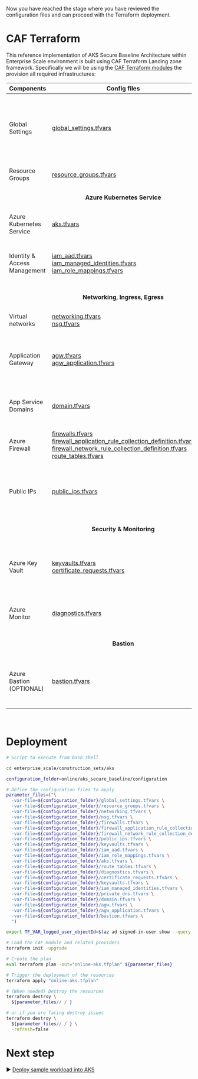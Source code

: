 Now you have reached the stage where you have reviewed the configuration files and can proceed with the Terraform deployment.

# CAF Terraform

This reference implementation of AKS Secure Baseline Architecture within Enterprise Scale environment is built using CAF Terraform Landing zone framework. Specifically we will be using the [CAF Terraform modules](https://github.com/aztfmod/terraform-azurerm-caf) the provision all required infrastructures:


| Components                                                                                              | Config files                                                 | Description|
|-----------------------------------------------------------|------------------------------------------------------------|------------------------------------------------------------|
| Global Settings |[global_settings.tfvars](configuration/global_settings.tfvars) | Primary Region setting. Changing this will redeploy the whole stack to another Region|
| Resource Groups | [resource_groups.tfvars](./configuration/resource_groups.tfvars)| Resource groups configs |
||<p align="center">**Azure Kubernetes Service**</p>||
| Azure Kubernetes Service | [aks.tfvars](./configuration/aks.tfvars) | AKS addons, version, nodepool configs |
| Identity & Access Management | [iam_aad.tfvars](./configuration/iam_aad.tfvars) <br /> [iam_managed_identities.tfvars](./configuration/iam_managed_identities.tfvars) <br /> [iam_role_mappings.tfvars](./configuration/iam_role_mappings.tfvars)| AAD admin group, User Managed Identities & Role Assignments |
||<p align="center">**Networking, Ingress, Egress**</p>||
| Virtual networks | [networking.tfvars](./configuration/networking.tfvars) <br /> [nsg.tfvars](./configuration/nsg.tfvars)| CIDRs, Subnets, NSGs configs |
| Application Gateway | [agw.tfvars](./configuration/agw.tfvars) <br /> [agw_application.tfvars](./configuration/agw_application.tfvars) <br />| Application Gateway WAF v2 Configs with aspnetapp workload settings |
| App Service Domains | [domain.tfvars](./configuration/domain.tfvars) | Public domain to be used in Application Gateway |
| Azure Firewall  | [firewalls.tfvars](./configuration/firewalls.tfvars) <br /> [firewall_application_rule_collection_definition.tfvars](./configuration/firewall_application_rule_collection_definition.tfvars) <br /> [firewall_network_rule_collection_definition.tfvars](./configuration/firewall_network_rule_collection_definition.tfvars) <br /> [route_tables.tfvars](./configuration/route_tables.tfvars)  | Azure Firewall for restricting AKS egress traffic|
| Public IPs | [public_ips.tfvars](./configuration/public_ips.tfvars) | Public IPs for Application Gateway, Azure Firewall & Azure Bastion Host |
||<p align="center">**Security & Monitoring**</p>||
| Azure Key Vault| [keyvaults.tfvars](./configuration/keyvaults.tfvars) <br /> [certificate_requests.tfvars](./configuration/certificate_requests.tfvars) | Key Vault to store Self signed certificate for AKS ingress & Bastion SSH key |
| Azure Monitor | [diagnostics.tfvars](./configuration/diagnostics.tfvars) | Log Analytics Workspace for AKS logs & Prometheus metrics |
||<p align="center">**Bastion**</p>||
| Azure Bastion (OPTIONAL) | [bastion.tfvars](./configuration/bastion.tfvars) | Azure Bastion Host & Windows VM to view aspnetsample website internally. |

  
  
<br />

# Deployment

```bash
# Script to execute from bash shell

cd enterprise_scale/construction_sets/aks

configuration_folder=online/aks_secure_baseline/configuration

# Define the configuration files to apply
parameter_files=("\
  -var-file=${configuration_folder}/global_settings.tfvars \
  -var-file=${configuration_folder}/resource_groups.tfvars \
  -var-file=${configuration_folder}/networking.tfvars \
  -var-file=${configuration_folder}/nsg.tfvars \
  -var-file=${configuration_folder}/firewalls.tfvars \
  -var-file=${configuration_folder}/firewall_application_rule_collection_definition.tfvars \
  -var-file=${configuration_folder}/firewall_network_rule_collection_definition.tfvars \
  -var-file=${configuration_folder}/public_ips.tfvars \
  -var-file=${configuration_folder}/keyvaults.tfvars \
  -var-file=${configuration_folder}/iam_aad.tfvars \
  -var-file=${configuration_folder}/iam_role_mappings.tfvars \
  -var-file=${configuration_folder}/aks.tfvars \
  -var-file=${configuration_folder}/route_tables.tfvars \
  -var-file=${configuration_folder}/diagnostics.tfvars \
  -var-file=${configuration_folder}/certificate_requests.tfvars \
  -var-file=${configuration_folder}/keyvaults.tfvars \
  -var-file=${configuration_folder}/iam_managed_identities.tfvars \
  -var-file=${configuration_folder}/private_dns.tfvars \
  -var-file=${configuration_folder}/domain.tfvars \
  -var-file=${configuration_folder}/agw.tfvars \
  -var-file=${configuration_folder}/agw_application.tfvars \
  -var-file=${configuration_folder}/bastion.tfvars \
  ")

export TF_VAR_logged_user_objectId=$(az ad signed-in-user show --query objectId -o tsv)

# Load the CAF module and related providers
terraform init -upgrade

# Create the plan
eval terraform plan -out="online-aks.tfplan" ${parameter_files}

# Trigger the deployment of the resources
terraform apply "online-aks.tfplan"

# (When needed) Destroy the resources
terraform destroy \
  ${parameter_files// / }

# or if you are facing destroy issues
terraform destroy \
  ${parameter_files// / } \
  -refresh=false

```
# Next step

:arrow_forward: [Deploy sample workload into AKS](./02-aks.md)
